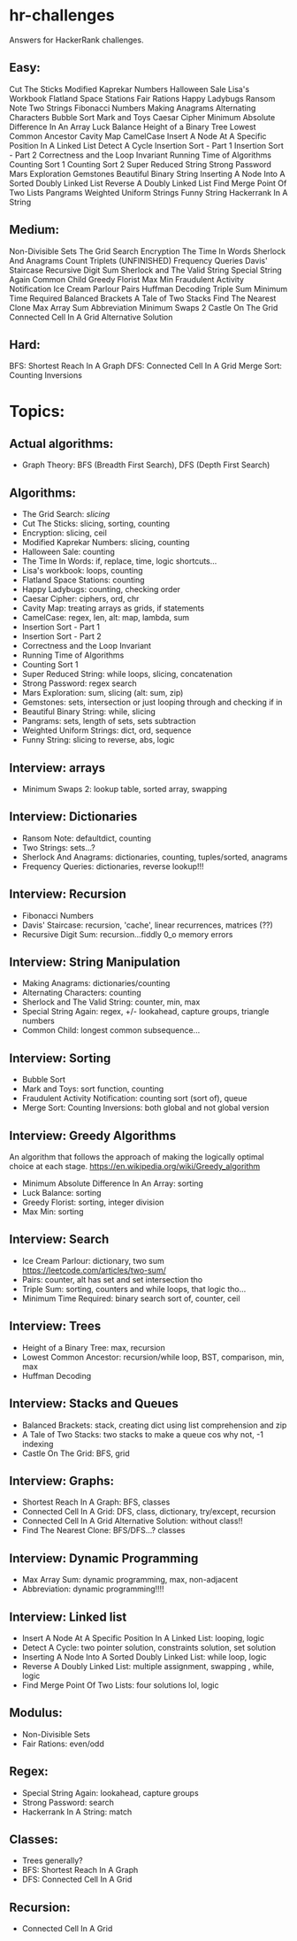 # hr-challenges
Answers for HackerRank challenges.

## Easy:
Cut The Sticks
Modified Kaprekar Numbers
Halloween Sale
Lisa's Workbook
Flatland Space Stations
Fair Rations
Happy Ladybugs
Ransom Note
Two Strings
Fibonacci Numbers
Making Anagrams
Alternating Characters
Bubble Sort
Mark and Toys
Caesar Cipher
Minimum Absolute Difference In An Array
Luck Balance
Height of a Binary Tree
Lowest Common Ancestor
Cavity Map
CamelCase
Insert A Node At A Specific Position In A Linked List
Detect A Cycle
Insertion Sort - Part 1
Insertion Sort - Part 2
Correctness and the Loop Invariant
Running Time of Algorithms
Counting Sort 1
Counting Sort 2
Super Reduced String
Strong Password
Mars Exploration
Gemstones
Beautiful Binary String
Inserting A Node Into A Sorted Doubly Linked List
Reverse A Doubly Linked List
Find Merge Point Of Two Lists
Pangrams
Weighted Uniform Strings
Funny String
Hackerrank In A String

## Medium:
Non-Divisible Sets
The Grid Search
Encryption
The Time In Words
Sherlock And Anagrams
Count Triplets (UNFINISHED)
Frequency Queries
Davis' Staircase
Recursive Digit Sum
Sherlock and The Valid String
Special String Again
Common Child
Greedy Florist
Max Min
Fraudulent Activity Notification
Ice Cream Parlour
Pairs
Huffman Decoding
Triple Sum
Minimum Time Required
Balanced Brackets
A Tale of Two Stacks
Find The Nearest Clone
Max Array Sum
Abbreviation
Minimum Swaps 2
Castle On The Grid
Connected Cell In A Grid Alternative Solution

## Hard:
BFS: Shortest Reach In A Graph
DFS: Connected Cell In A Grid
Merge Sort: Counting Inversions

# Topics:
## Actual algorithms:
- Graph Theory: BFS (Breadth First Search), DFS (Depth First Search)

## Algorithms:
- The Grid Search: *slicing*
- Cut The Sticks: slicing, sorting, counting
- Encryption: slicing, ceil
- Modified Kaprekar Numbers: slicing, counting
- Halloween Sale: counting
- The Time In Words: if, replace, time, logic shortcuts...
- Lisa's workbook: loops, counting
- Flatland Space Stations: counting
- Happy Ladybugs: counting, checking order
- Caesar Cipher: ciphers, ord, chr
- Cavity Map: treating arrays as grids, if statements
- CamelCase: regex, len, alt: map, lambda, sum
- Insertion Sort - Part 1
- Insertion Sort - Part 2
- Correctness and the Loop Invariant
- Running Time of Algorithms
- Counting Sort 1
- Super Reduced String: while loops, slicing, concatenation
- Strong Password: regex search
- Mars Exploration: sum, slicing (alt: sum, zip)
- Gemstones: sets, intersection or just looping through and checking if in
- Beautiful Binary String: while, slicing
- Pangrams: sets, length of sets, sets subtraction
- Weighted Uniform Strings: dict, ord, sequence
- Funny String: slicing to reverse, abs, logic

## Interview: arrays
- Minimum Swaps 2: lookup table, sorted array, swapping

## Interview: Dictionaries
- Ransom Note: defaultdict, counting
- Two Strings: sets...?
- Sherlock And Anagrams: dictionaries, counting, tuples/sorted, anagrams
- Frequency Queries: dictionaries, reverse lookup!!!

## Interview: Recursion
- Fibonacci Numbers
- Davis' Staircase: recursion, 'cache', linear recurrences, matrices (??)
- Recursive Digit Sum: recursion...fiddly 0_o memory errors

## Interview: String Manipulation
- Making Anagrams: dictionaries/counting
- Alternating Characters: counting
- Sherlock and The Valid String: counter, min, max
- Special String Again: regex, +/- lookahead, capture groups, triangle numbers
- Common Child: longest common subsequence...

## Interview: Sorting
- Bubble Sort
- Mark and Toys: sort function, counting
- Fraudulent Activity Notification: counting sort (sort of), queue
- Merge Sort: Counting Inversions: both global and not global version


## Interview: Greedy Algorithms
An algorithm that follows the approach of making the logically optimal choice
at each stage. https://en.wikipedia.org/wiki/Greedy_algorithm
- Minimum Absolute Difference In An Array: sorting
- Luck Balance: sorting
- Greedy Florist: sorting, integer division
- Max Min: sorting

## Interview: Search
- Ice Cream Parlour: dictionary, two sum https://leetcode.com/articles/two-sum/
- Pairs: counter, alt has set and set intersection tho
- Triple Sum: sorting, counters and while loops, that logic tho...
- Minimum Time Required: binary search sort of, counter, ceil

## Interview: Trees
- Height of a Binary Tree: max, recursion
- Lowest Common Ancestor: recursion/while loop, BST, comparison, min, max
- Huffman Decoding

## Interview: Stacks and Queues
- Balanced Brackets: stack, creating dict using list comprehension and zip
- A Tale of Two Stacks: two stacks to make a queue cos why not, -1 indexing
- Castle On The Grid: BFS, grid

## Interview: Graphs:
- Shortest Reach In A Graph: BFS, classes
- Connected Cell In A Grid: DFS, class, dictionary, try/except, recursion
- Connected Cell In A Grid Alternative Solution: without class!!
- Find The Nearest Clone: BFS/DFS...? classes

## Interview: Dynamic Programming
- Max Array Sum: dynamic programming, max, non-adjacent
- Abbreviation: dynamic programming!!!!

## Interview: Linked list
- Insert A Node At A Specific Position In A Linked List: looping, logic
- Detect A Cycle: two pointer solution, constraints solution, set solution
- Inserting A Node Into A Sorted Doubly Linked List: while loop, logic
- Reverse A Doubly Linked List: multiple assignment, swapping , while, logic
- Find Merge Point Of Two Lists: four solutions lol, logic

## Modulus:
- Non-Divisible Sets
- Fair Rations: even/odd

## Regex:
- Special String Again: lookahead, capture groups
- Strong Password: search
- Hackerrank In A String: match

## Classes:
- Trees generally?
- BFS: Shortest Reach In A Graph
- DFS: Connected Cell In A Grid

## Recursion:
- Connected Cell In A Grid

